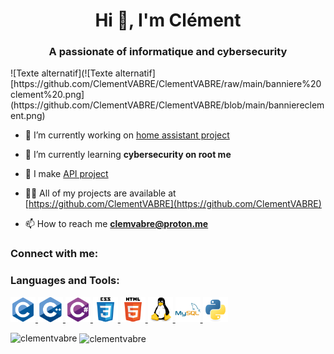 <h1 align="center">Hi 👋, I'm Clément</h1>

<h3 align="center">A passionate of informatique and cybersecurity</h3>
![Texte alternatif](![Texte alternatif][https://github.com/ClementVABRE/ClementVABRE/raw/main/banniere%20clement%20.png](https://github.com/ClementVABRE/ClementVABRE/blob/main/banniereclement.png)


- 🔭 I’m currently working on [home assistant project](https://github.com/ClementVABRE/homeassistant)

- 🌱 I’m currently learning **cybersecurity on root me**

- 👯 I make [API project](https://github.com/ClementVABRE/API_Premium_Project2)

- 👨‍💻 All of my projects are available at [https://github.com/ClementVABRE](https://github.com/ClementVABRE)

- 📫 How to reach me **clemvabre@proton.me**

<h3 align="left">Connect with me:</h3>
<p align="left">
</p>

<h3 align="left">Languages and Tools:</h3>
<p align="left"> <a href="https://www.cprogramming.com/" target="_blank" rel="noreferrer"> <img src="https://raw.githubusercontent.com/devicons/devicon/master/icons/c/c-original.svg" alt="c" width="40" height="40"/> </a> <a href="https://www.w3schools.com/cpp/" target="_blank" rel="noreferrer"> <img src="https://raw.githubusercontent.com/devicons/devicon/master/icons/cplusplus/cplusplus-original.svg" alt="cplusplus" width="40" height="40"/> </a> <a href="https://www.w3schools.com/cs/" target="_blank" rel="noreferrer"> <img src="https://raw.githubusercontent.com/devicons/devicon/master/icons/csharp/csharp-original.svg" alt="csharp" width="40" height="40"/> </a> <a href="https://www.w3schools.com/css/" target="_blank" rel="noreferrer"> <img src="https://raw.githubusercontent.com/devicons/devicon/master/icons/css3/css3-original-wordmark.svg" alt="css3" width="40" height="40"/> </a> <a href="https://www.w3.org/html/" target="_blank" rel="noreferrer"> <img src="https://raw.githubusercontent.com/devicons/devicon/master/icons/html5/html5-original-wordmark.svg" alt="html5" width="40" height="40"/> </a> <a href="https://www.linux.org/" target="_blank" rel="noreferrer"> <img src="https://raw.githubusercontent.com/devicons/devicon/master/icons/linux/linux-original.svg" alt="linux" width="40" height="40"/> </a> <a href="https://www.mysql.com/" target="_blank" rel="noreferrer"> <img src="https://raw.githubusercontent.com/devicons/devicon/master/icons/mysql/mysql-original-wordmark.svg" alt="mysql" width="40" height="40"/> </a> <a href="https://www.python.org" target="_blank" rel="noreferrer"> <img src="https://raw.githubusercontent.com/devicons/devicon/master/icons/python/python-original.svg" alt="python" width="40" height="40"/> </a> </p>

<p><img align="left" src="https://github-readme-stats.vercel.app/api/top-langs?username=clementvabre&show_icons=true&locale=en&layout=compact" alt="clementvabre" /></p>

<p>&nbsp;<img align="center" src="https://github-readme-stats.vercel.app/api?username=clementvabre&show_icons=true&locale=en" alt="clementvabre" /></p>
